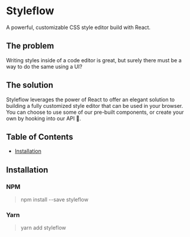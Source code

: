 # Styleflow

A powerful, customizable CSS style editor build with React.

## The problem

Writing styles inside of a code editor is great, but surely there must be a way
to do the same using a UI?

## The solution

Styleflow leverages the power of React to offer an elegant solution to building
a fully customized style editor that can be used in your browser. You can choose
to use some of our pre-built components, or create your own by hooking into our
API 🎣.

## Table of Contents

- [Installation](#installation)

## Installation

### NPM

> npm install --save styleflow

### Yarn

> yarn add styleflow
